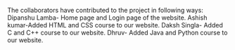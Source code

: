 The collaborators have contributed to the project in following ways:
Dipanshu Lamba- Home page and Login page of the website.
Ashish kumar-Added HTML and CSS course to our website.
Daksh Singla- Added C and C++ course to our website.
Dhruv- Added Java and Python course to our website.

